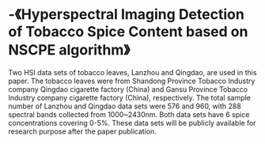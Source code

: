# -《Hyperspectral Imaging Detection of Tobacco Spice Content based on NSCPE algorithm》
 
Two HSI data sets of tobacco leaves, Lanzhou and Qingdao, are used in this paper. The tobacco leaves were from Shandong Province Tobacco Industry company Qingdao cigarette factory (China) and Gansu Province Tobacco Industry company cigarette factory (China), respectively. The total sample number of Lanzhou and Qingdao data sets were 576 and 960, with 288 spectral bands collected from 1000~2430nm. Both data sets have 6 spice concentrations covering 0-5%. These data sets will be publicly available for research purpose after the paper publication.
